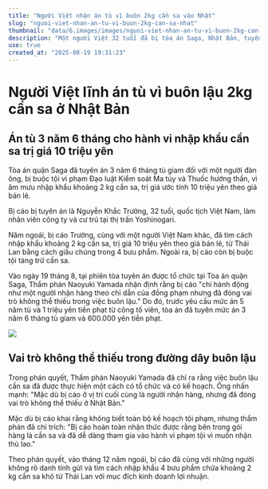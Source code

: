```yaml
---
title: "Người Việt nhận án tù vì buôn 2kg cần sa vào Nhật"
slug: "nguoi-viet-nhan-an-tu-vi-buon-2kg-can-sa-nhat"
thumbnail: "data/6.images/images/nguoi-viet-nhan-an-tu-vi-buon-2kg-can-sa-nhat.webp"
description: "Một người Việt 32 tuổi đã bị tòa án Saga, Nhật Bản, tuyên án 3 năm 6 tháng tù và phạt 600.000 yên vì âm mưu nhập khẩu 2kg cần sa từ Thái Lan."
use: true
created_at: "2025-08-19 19:31:23"
---
```


# Người Việt lĩnh án tù vì buôn lậu 2kg cần sa ở Nhật Bản

## Án tù 3 năm 6 tháng cho hành vi nhập khẩu cần sa trị giá 10 triệu yên

Tòa án quận Saga đã tuyên án 3 năm 6 tháng tù giam đối với một người đàn ông, bị buộc tội vi phạm Đạo luật Kiểm soát Ma túy và Thuốc hướng thần, vì âm mưu nhập khẩu khoảng 2 kg cần sa, trị giá ước tính 10 triệu yên theo giá bán lẻ.

Bị cáo bị tuyên án là Nguyễn Khắc Trường, 32 tuổi, quốc tịch Việt Nam, làm nhân viên công ty và cư trú tại thị trấn Yoshinogari.

Năm ngoái, bị cáo Trường, cùng với một người Việt Nam khác, đã tìm cách nhập khẩu khoảng 2 kg cần sa, trị giá 10 triệu yên theo giá bán lẻ, từ Thái Lan bằng cách giấu chúng trong 4 bưu phẩm. Ngoài ra, bị cáo còn bị buộc tội tàng trữ cần sa.

Vào ngày 19 tháng 8, tại phiên tòa tuyên án được tổ chức tại Tòa án quận Saga, Thẩm phán Naoyuki Yamada nhận định rằng bị cáo "chỉ hành động như một người nhận hàng theo chỉ dẫn của đồng phạm nhưng đã đóng vai trò không thể thiếu trong việc buôn lậu." Do đó, trước yêu cầu mức án 5 năm tù và 1 triệu yên tiền phạt từ công tố viên, tòa án đã tuyên mức án 3 năm 6 tháng tù giam và 600.000 yên tiền phạt.

![](/images/20250819-04534695-saga-000-1-view.webp)

## Vai trò không thể thiếu trong đường dây buôn lậu

Trong phán quyết, Thẩm phán Naoyuki Yamada đã chỉ ra rằng việc buôn lậu cần sa đã được thực hiện một cách có tổ chức và có kế hoạch. Ông nhấn mạnh: "Mặc dù bị cáo ở vị trí cuối cùng là người nhận hàng, nhưng đã đóng vai trò không thể thiếu ở Nhật Bản."

Mặc dù bị cáo khai rằng không biết toàn bộ kế hoạch tội phạm, nhưng thẩm phán đã chỉ trích: "Bị cáo hoàn toàn nhận thức được rằng bên trong gói hàng là cần sa và đã dễ dàng tham gia vào hành vi phạm tội vì muốn nhận thù lao."

Theo phán quyết, vào tháng 12 năm ngoái, bị cáo đã cùng với những người không rõ danh tính gửi và tìm cách nhập khẩu 4 bưu phẩm chứa khoảng 2 kg cần sa khô từ Thái Lan với mục đích kinh doanh lợi nhuận.